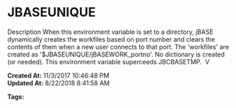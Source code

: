 # JBASEUNIQUE

Description When this environment variable is set to a directory, jBASE dynamically creates the workfiles based on port number and clears the contents of them when a new user connects to that port. The 'workfiles' are created as '$JBASEUNIQUE/jBASEWORK_portno'. No dictionary is created (or needed). This environment variable superceeds JBCBASETMP.  V  

**Created At:** 11/3/2017 10:46:48 PM  
**Updated At:** 8/22/2018 8:41:58 AM  

**Tags:**
<badge text='workfiles' vertical='middle' />
<badge text='environment variables' vertical='middle' />
